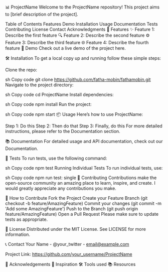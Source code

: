 📊 ProjectName
Welcome to the ProjectName repository! This project aims to [brief description of the project].

Table of Contents
Features
Demo
Installation
Usage
Documentation
Tests
Contributing
License
Contact
Acknowledgments
🚀 Features
✨ Feature 1: Describe the first feature
🔍 Feature 2: Describe the second feature
⚙️ Feature 3: Describe the third feature
🌐 Feature 4: Describe the fourth feature
🎥 Demo
Check out a live demo of the project here.

🛠 Installation
To get a local copy up and running follow these simple steps:

Clone the repo:

sh
Copy code
git clone https://github.com/fatha-mobin/fathamobin.git
Navigate to the project directory:

sh
Copy code
cd ProjectName
Install dependencies:

sh
Copy code
npm install
Run the project:

sh
Copy code
npm start
📦 Usage
Here’s how to use ProjectName:

Step 1: Do this
Step 2: Then do that
Step 3: Finally, do this
For more detailed instructions, please refer to the Documentation section.

📚 Documentation
For detailed usage and API documentation, check out our Documentation.

🧪 Tests
To run tests, use the following command:

sh
Copy code
npm test
Running Individual Tests
To run individual tests, use:

sh
Copy code
npm run test: single
🤝 Contributing
Contributions make the open-source community an amazing place to learn, inspire, and create. I would greatly appreciate any contributions you make.

📝 How to Contribute
Fork the Project
Create your Feature Branch (git checkout -b feature/AmazingFeature)
Commit your changes (git commit -m 'Add some AmazingFeature')
Push to the Branch (git push origin feature/AmazingFeature)
Open a Pull Request
Please make sure to update tests as appropriate.

📄 License
Distributed under the MIT License. See LICENSE for more information.

📞 Contact
Your Name - @your_twitter - email@example.com

Project Link: https://github.com/your_username/ProjectName

🌟 Acknowledgements
🚀 Inspiration
🛠️ Tools used
📚 Resources
